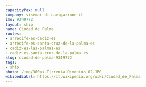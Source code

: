 ```yaml
---
capacityPax: null
company: visemar-di-navigazione-it
imo: 9349772
layout: ship
name: Ciudad de Palma
routes:
- arrecife-es-cadiz-es
- arrecife-es-santa-cruz-de-la-palma-es
- cadiz-es-las-palmas-es
- cadiz-es-santa-cruz-de-la-palma-es
slug: ciudad-de-palma-9349772
tags:
- ship
photo: /img/300px-Tirrenia_Dimonios_02.JPG
wikipediaUrl: https://it.wikipedia.org/wiki/Ciudad_de_Palma
---
```

